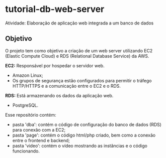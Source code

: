 # tutorial-db-web-server
Atividade: Elaboração de aplicação web integrada a um banco de dados

## Objetivo
O projeto tem como objetivo a criação de um web server utilizando EC2 (Elastic Compute Cloud) e RDS (Relational Database Service) da AWS.

**EC2:**
Responsável por hospedar o servidor web. 
- Amazon Linux;
- Os grupos de segurança estão configurados para permitir o tráfego HTTP/HTTPS e a comunicação entre o EC2 e o RDS.
  
**RDS:**
Está armazenando os dados da aplicação web.
- PostgreSQL.

Esse repositório contém:
- pasta 'dba': contém o código de configuração do banco de dados (RDS) para conexão com a EC2;
- pasta 'page': contém o código html/php criado, bem como a conexão entre o frontend e backend;
- pasta 'video': contém o vídeo mostrando as instâncias e o código funcionando.
